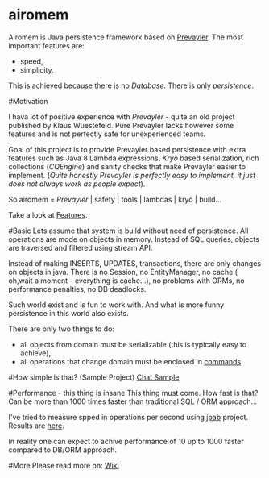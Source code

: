 airomem
=======

Airomem is Java persistence framework based on [Prevayler](http://prevayler.org/).
The most important features are:
- speed,
- simplicity.

This is achieved because there is no _Database_. There is only _persistence_.

#Motivation

I hava lot of positive experience with _Prevayler_ - quite an old project published by Klaus Wuestefeld.
Pure Prevayler lacks however some features  and is not perfectly safe for unexperienced teams.

Goal of this project is to provide Prevayler based persistence with extra features such as Java 8 Lambda expressions,
_Kryo_ based serialization, rich collections (_CQEngine_) and sanity checks that make Prevayler easier to implement.
(_Quite honestly Prevayler is perfectly easy to implement, it just does not always work as people expect_).

So airomem =  _Prevayler_ | safety | tools | lambdas | kryo | build...

Take a look at [Features](https://github.com/jarekratajski/airomem/wiki/Features).

#Basic
Lets assume that system is build without need of persistence. All operations are mode on objects in memory. 
Instead of SQL queries, objects are traversed and filtered using stream API.

Instead of making INSERTS, UPDATES, transactions, there are only changes on objects in java.
There is no Session, no EntityManager, no cache ( oh,wait a moment - everything is cache...), no problems with ORMs,
no performance penalties, no DB deadlocks.

Such world exist and is fun to work with. And what is more funny persistence in this world also exists.

There are only two things to do:
 - all objects from domain must be serializable (this is typically easy  to achieve),
 - all operations that change domain must be enclosed in [commands](http://en.wikipedia.org/wiki/Command_pattern). 
  
 
#How simple is that? (Sample Project)
[Chat Sample](https://github.com/jarekratajski/airomem/wiki/Chat-Sample)

#Performance - this thing is insane
This thing must come. How fast is that? Can be more than 1000 times faster than traditional SQL / ORM approach...

I've tried to measure spped in operations per second using [jpab](http://www.jpab.org/) project.
Results are [here](https://github.com/jarekratajski/airomem/wiki/JPAB-Benchmark).

In reality one can expect to achive performance of 10 up to 1000 faster compared to DB/ORM approach.

#More
Please read more on:
[Wiki](https://github.com/jarekratajski/airomem/wiki)



